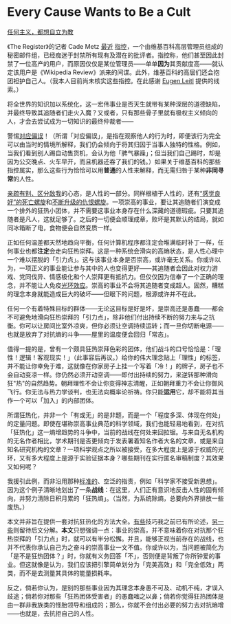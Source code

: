 # Every Cause Wants to Be a Cult

[任何主义，都想自立为教](https://www.readthesequences.com/Every-Cause-Wants-To-Be-A-Cult)

《The Register》的记者 Cade Metz [最近](http://www.theregister.co.uk/2007/12/04/wikipedia_secret_mailing/) [指控](http://www.theregister.co.uk/2007/12/06/wikipedia_and_overstock/)，一个由维基百科高层管理员组成的秘密邮件组，已经痴迷于封禁所有现有及潜在的批评者。指控称，他们甚至因此封禁了一位高产的用户，而原因仅仅是某位管理员——单单**因为**其贡献度高——就认定该用户是《Wikipedia Review》派来的间谍。此外，维基百科的高层们还会抱团袒护自己人。（我本人目前尚未核实这些指控。在此感谢 [Eugen Leitl](http://postbiota.org/pipermail/tt/2007-December/001947.html) 提供的线索。）

将全世界的知识加以系统化，这一宏伟事业是否天生就带有某种深层的道德缺陷，并最终导致其追随者们走火入魔？又或者，只有那些骨子里就有极权主义倾向的人，才会去尝试成为一切知识的最终仲裁者——

警惕[对应偏误](https://www.readthesequences.com/Correspondence-Bias)！（所谓「对应偏误」，是指在观察他人的行为时，即便该行为完全可以由当时的情境所解释，我们仍会倾向于将其归因于当事人独特的性格。例如，当我们看到别人踢自动售货机，会认为他「脾气暴躁」；但当我们自己踢时，却是因为公交晚点、火车早开，而且机器还吞了我们的钱。）如果关于维基百科的那些指控属实，那么这些行为恰恰可以用**普通**的人性来解释，而无需归咎于某种**非同寻常**的人性。

[亲疏有别、区分敌我](https://www.readthesequences.com/The-Robbers-Cave-Experiment)的心态，是人性的一部分。同样根植于人性的，还有[“感觉良好”的死亡螺旋](https://www.readthesequences.com/Affective-Death-Spirals)和[不断升级的仇恨螺旋](https://www.readthesequences.com/When-None-Dare-Urge-Restraint)。一项崇高的事业，要让其追随者们演变成一个排外的狂热小团体，并不需要这事业本身存在什么深藏的道德瑕疵。只要其追随者是凡人，这就足够了。之后的一切便会顺理成章，败坏是其默认的结局，就如同冰箱断了电，食物便会自然变质一样。

正如任何温差都天然地趋向平衡，任何计算机程序都注定会堆满临时补丁一样，任何事业也都**注定**会走向狂热崇拜。这是一种系统会滑向的高熵状态，是人性心理中一个难以摆脱的「引力点」。这与该事业本身是否崇高，或许毫无关系。你或许以为，一项正义的事业能让参与其中的人也变得更好——其追随者会因此对权力游戏、党同伐异、情感极化和个人崇拜更有抵抗力。但仅仅因为信奉了一个正确的理念，并不能让人免疫[光环效应](https://www.readthesequences.com/The-Halo-Effect)。崇高的事业不会将其追随者变成超人。固然，糟糕的理念本身就能造成巨大的破坏——但眼下的问题，根源或许并不在此。

任何一个有着特殊目标的群体——无论这目标是好是坏，是崇高还是愚蠢——都会不可避免地滑向狂热崇拜的「引力点」，除非他们付出持续不断的努力来与之抗衡。你可以让房间比室外凉爽，但你必须让空调持续运转；而一旦你切断电源——也就是放弃了对抗熵的斗争——屋里的温度便会回归「常态」。

值得一提的是，曾有一个颇具狂热崇拜色彩的团体，他们战斗的口号恰恰是：「理性！逻辑！客观现实！」（此事容后再议。）给你的伟大理念贴上「理性」的标签，并不能让你幸免于难，这就像在你家房子上挂一个写着「冷！」的牌子，房子也不会自动变凉一样。你仍然必须开动空调——即付出持续的努力，来逆转那种滑向狂"热"的自然趋势。朝拜理性不会让你变得神志清醒，正如朝拜重力不会让你御风飞行。你无法与热力学谈判，也无法向概率论祈祷。你只能**运用**它，却不能将其当作一个可以「加入」的内部团体。

所谓狂热化，并非一个「有或无」的是非题，而是一个「程度多深、体现在何处」的定量问题。即使在堪称崇高事业典范的科学领域，我们也能轻易地看到，在对抗「狂热化」这一熵增趋势的斗争中，当前的战线在何处来回拉锯。与来自无名机构的无名作者相比，学术期刊是否更倾向于发表署着知名作者大名的文章，或是来自知名研究机构的文章？一项科学观点之所以被接受，在多大程度上是源于权威的光环，又有多大程度上是源于实验证据本身？哪些期刊在实行匿名审稿制度？其效果又如何呢？

我援引此例，而非沿用那种[标准的](https://www.readthesequences.com/How-To-Seem-And-Be-Deep)、空泛的指责，例如「科学家不接受新思想」。因为这个例子清晰地划出了一条**战线**：在这里，人们正有意识地反击人性的固有倾向，并努力清除日积月累的「狂热熵」。（当然，为系统除熵，总要向外界排放一些废热。）

本文并非旨在提供一套对抗狂热化的方法大全。[有些](https://www.readthesequences.com/Resist-The-Happy-Death-Spiral)技巧我之前已有所论述，[另一些](https://www.readthesequences.com/The-Meditation-On-Curiosity)则留待后文分解。**本文**只想强调一点：事业的崇高，并不意味着你在对抗那个狂热崇拜的「引力点」时，就可以有半分松懈。并且，能够正视当前存在的战线，也并不代表你承认自己为之奋斗的崇高事业一文不值。你或许以为，当问题被简化为「是不是狂热团体？」时，你就有义务回答「不」，否则便是背叛了你所钟爱的事业。但这就像是认为，我们应该把引擎简单划分为「完美高效」和「完全低效」两类，而不是去测量其具体的能量损耗率。

反之，倘若你认为，是别的那些事业因为其理念本身愚不可及、动机不纯，才误入歧途；倘若你对那些「狂热团体受害者」的愚蠢嗤之以鼻；倘若你觉得狂热团体是由一群非我族类的怪胎领导和组成的；那么，你就不会付出必要的努力去对抗熵增——也就是，去抗拒自己的人性。
